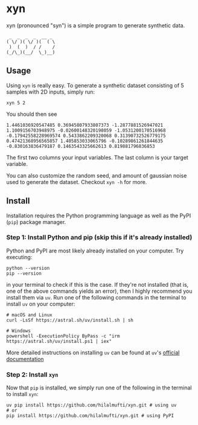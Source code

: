 # xyn

xyn (pronounced "syn") is a simple program to generate synthetic data.

```
 _  _  _  _  __ _
( \/ )( \/ )(  ( \
 )  (  )  / /    /
(_/\_)(__/  \_)__)
```

## Usage

Using `xyn` is really easy. To generate a synthetic dataset consisting of 5
samples with 2D inputs, simply run:
```
xyn 5 2
```
You should then see
```
1.4461036920547485 0.36945807933807373 -1.2877881526947021
1.1009156703948975 -0.02600148320198059 -1.0531200170516968
-0.17942558228969574 0.5433862209320068 0.31390732526779175
0.47421368956565857 1.405853033065796 -0.10289861261844635
-0.830163836479187 0.1463543325662613 0.819881796836853
```
The first two columns your input variables. The last column is your target
variable.

You can also customize the random seed, and amount of gaussian noise used to
generate the dataset. Checkout `xyn -h` for more.

## Install
Installation requires the Python programming language as well as the PyPI (`pip`) package manager.

### Step 1: Install Python and pip (skip this if it's already installed)
Python and PyPI are most likely already installed on your computer. Try executing:
```
python --version
pip --version
```
in your terminal to check if this is the case. 
If they're not installed (that is, one of the above commands yields an error), 
then I highly recommend you install them via `uv`. Run one of the following 
commands in the terminal to install `uv` on your computer:
```
# macOS and Linux
curl -LsSf https://astral.sh/uv/install.sh | sh

# Windows
powershell -ExecutionPolicy ByPass -c "irm https://astral.sh/uv/install.ps1 | iex"
```
More detailed instructions on installing `uv` can be found at `uv`'s [official
documentation](https://docs.astral.sh/uv/getting-started/installation/)

### Step 2: Install `xyn`
Now that `pip` is installed, we simply run one of the following in the terminal
to install `xyn`:
```
uv pip install https://github.com/hilalmufti/xyn.git # using uv
# or 
pip install https://github.com/hilalmufti/xyn.git # using PyPI
```

